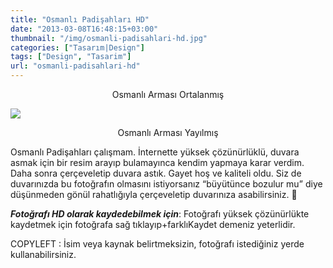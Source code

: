 ```yaml
---
title: "Osmanlı Padişahları HD"
date: "2013-03-08T16:48:15+03:00"
thumbnail: "/img/osmanli-padisahlari-hd.jpg"
categories: ["Tasarım|Design"]
tags: ["Design", "Tasarim"]
url: "osmanli-padisahlari-hd"
---
```


<p style="text-align: center;">Osmanlı Arması Ortalanmış</p>

![ ](/img/osmanli-padisahlari-hd-buyuk.jpg)

<p style="text-align: center;">Osmanlı Arması Yayılmış</p>

Osmanlı Padişahları çalışmam. İnternette yüksek çözünürlüklü, duvara asmak için bir resim arayıp bulamayınca kendim yapmaya karar verdim. Daha sonra çerçeveletip duvara astık. Gayet hoş ve kaliteli oldu. Siz de duvarınızda bu fotoğrafın olmasını istiyorsanız “büyütünce bozulur mu” diye düşünmeden gönül rahatlığıyla çerçeveletip duvarınıza asabilirsiniz. 🙂

***Fotoğrafı HD olarak kaydedebilmek için***: Fotoğrafı yüksek çözünürlükte kaydetmek için fotoğrafa sağ tıklayıp+farklıKaydet demeniz yeterlidir.

COPYLEFT : İsim veya kaynak belirtmeksizin, fotoğrafı istediğiniz yerde kullanabilirsiniz.
